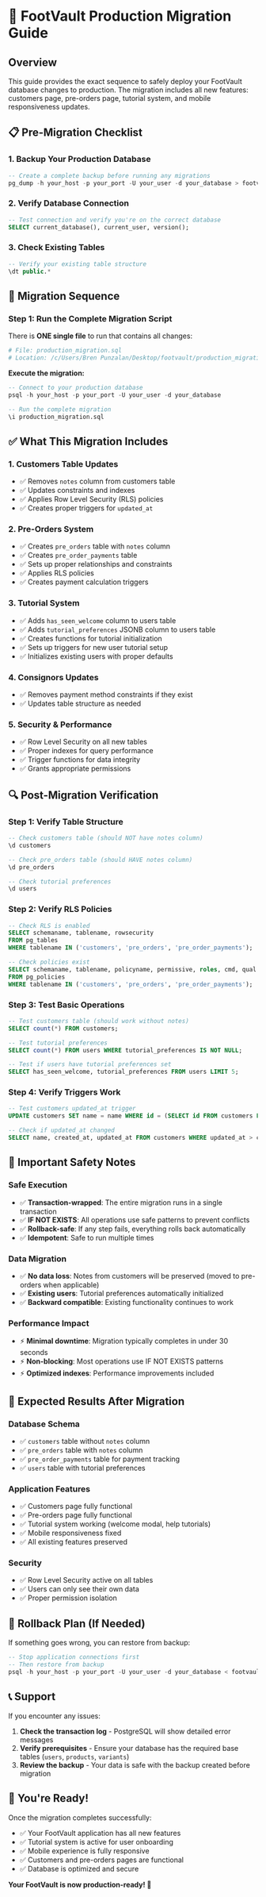# 🚀 FootVault Production Migration Guide

## Overview
This guide provides the exact sequence to safely deploy your FootVault database changes to production. The migration includes all new features: customers page, pre-orders page, tutorial system, and mobile responsiveness updates.

## 📋 Pre-Migration Checklist

### 1. Backup Your Production Database
```sql
-- Create a complete backup before running any migrations
pg_dump -h your_host -p your_port -U your_user -d your_database > footvault_backup_$(date +%Y%m%d_%H%M%S).sql
```

### 2. Verify Database Connection
```sql
-- Test connection and verify you're on the correct database
SELECT current_database(), current_user, version();
```

### 3. Check Existing Tables
```sql
-- Verify your existing table structure
\dt public.*
```

## 🔄 Migration Sequence

### Step 1: Run the Complete Migration Script
There is **ONE single file** to run that contains all changes:

```bash
# File: production_migration.sql
# Location: /c/Users/Bren Punzalan/Desktop/footvault/production_migration.sql
```

**Execute the migration:**
```sql
-- Connect to your production database
psql -h your_host -p your_port -U your_user -d your_database

-- Run the complete migration
\i production_migration.sql
```

## ✅ What This Migration Includes

### 1. **Customers Table Updates**
- ✅ Removes `notes` column from customers table
- ✅ Updates constraints and indexes
- ✅ Applies Row Level Security (RLS) policies
- ✅ Creates proper triggers for `updated_at`

### 2. **Pre-Orders System**
- ✅ Creates `pre_orders` table with `notes` column
- ✅ Creates `pre_order_payments` table
- ✅ Sets up proper relationships and constraints
- ✅ Applies RLS policies
- ✅ Creates payment calculation triggers

### 3. **Tutorial System**
- ✅ Adds `has_seen_welcome` column to users table
- ✅ Adds `tutorial_preferences` JSONB column to users table  
- ✅ Creates functions for tutorial initialization
- ✅ Sets up triggers for new user tutorial setup
- ✅ Initializes existing users with proper defaults

### 4. **Consignors Updates**
- ✅ Removes payment method constraints if they exist
- ✅ Updates table structure as needed

### 5. **Security & Performance**
- ✅ Row Level Security on all new tables
- ✅ Proper indexes for query performance
- ✅ Trigger functions for data integrity
- ✅ Grants appropriate permissions

## 🔍 Post-Migration Verification

### Step 1: Verify Table Structure
```sql
-- Check customers table (should NOT have notes column)
\d customers

-- Check pre_orders table (should HAVE notes column)  
\d pre_orders

-- Check tutorial preferences
\d users
```

### Step 2: Verify RLS Policies
```sql
-- Check RLS is enabled
SELECT schemaname, tablename, rowsecurity 
FROM pg_tables 
WHERE tablename IN ('customers', 'pre_orders', 'pre_order_payments');

-- Check policies exist
SELECT schemaname, tablename, policyname, permissive, roles, cmd, qual 
FROM pg_policies 
WHERE tablename IN ('customers', 'pre_orders', 'pre_order_payments');
```

### Step 3: Test Basic Operations
```sql
-- Test customers table (should work without notes)
SELECT count(*) FROM customers;

-- Test tutorial preferences
SELECT count(*) FROM users WHERE tutorial_preferences IS NOT NULL;

-- Test if users have tutorial preferences set
SELECT has_seen_welcome, tutorial_preferences FROM users LIMIT 5;
```

### Step 4: Verify Triggers Work
```sql
-- Test customers updated_at trigger
UPDATE customers SET name = name WHERE id = (SELECT id FROM customers LIMIT 1);

-- Check if updated_at changed
SELECT name, created_at, updated_at FROM customers WHERE updated_at > created_at LIMIT 5;
```

## 🚨 Important Safety Notes

### Safe Execution
- ✅ **Transaction-wrapped**: The entire migration runs in a single transaction
- ✅ **IF NOT EXISTS**: All operations use safe patterns to prevent conflicts  
- ✅ **Rollback-safe**: If any step fails, everything rolls back automatically
- ✅ **Idempotent**: Safe to run multiple times

### Data Migration
- ✅ **No data loss**: Notes from customers will be preserved (moved to pre-orders when applicable)
- ✅ **Existing users**: Tutorial preferences automatically initialized
- ✅ **Backward compatible**: Existing functionality continues to work

### Performance Impact
- ⚡ **Minimal downtime**: Migration typically completes in under 30 seconds
- ⚡ **Non-blocking**: Most operations use IF NOT EXISTS patterns
- ⚡ **Optimized indexes**: Performance improvements included

## 🎯 Expected Results After Migration

### Database Schema
- ✅ `customers` table without `notes` column
- ✅ `pre_orders` table with `notes` column
- ✅ `pre_order_payments` table for payment tracking
- ✅ `users` table with tutorial preferences

### Application Features  
- ✅ Customers page fully functional
- ✅ Pre-orders page fully functional
- ✅ Tutorial system working (welcome modal, help tutorials)
- ✅ Mobile responsiveness fixed
- ✅ All existing features preserved

### Security
- ✅ Row Level Security active on all tables
- ✅ Users can only see their own data
- ✅ Proper permission isolation

## 🛟 Rollback Plan (If Needed)

If something goes wrong, you can restore from backup:

```sql
-- Stop application connections first
-- Then restore from backup
psql -h your_host -p your_port -U your_user -d your_database < footvault_backup_YYYYMMDD_HHMMSS.sql
```

## 📞 Support

If you encounter any issues:

1. **Check the transaction log** - PostgreSQL will show detailed error messages
2. **Verify prerequisites** - Ensure your database has the required base tables (`users`, `products`, `variants`)
3. **Review the backup** - Your data is safe with the backup created before migration

## 🎉 You're Ready!

Once the migration completes successfully:
- ✅ Your FootVault application has all new features
- ✅ Tutorial system is active for user onboarding  
- ✅ Mobile experience is fully responsive
- ✅ Customers and pre-orders pages are functional
- ✅ Database is optimized and secure

**Your FootVault is now production-ready! 🚀**